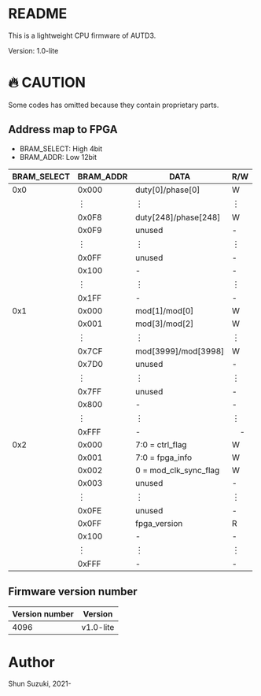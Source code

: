 # README

This is a lightweight CPU firmware of AUTD3.

Version: 1.0-lite

# :fire: CAUTION

Some codes has omitted because they contain proprietary parts.

## Address map to FPGA

* BRAM_SELECT: High 4bit
* BRAM_ADDR: Low 12bit

| BRAM_SELECT | BRAM_ADDR | DATA                             | R/W |
|-------------|-----------|----------------------------------|-----|
| 0x0         | 0x000    | duty[0]/phase[0]                 | W   |
| 　          | ︙      | ︙                              | ︙   |
| 　          | 0x0F8    | duty[248]/phase[248]                 | W   |
| 　          | 0x0F9    | unused                           | -   |
| 　          | ︙      | ︙                              | ︙   |
| 　          | 0x0FF    | unused                           | -   |
| 　          | 0x100    | -                                | -   |
| 　          | ︙      | ︙                              | ︙   |
| 　          | 0x1FF    | -                                 | -   | 　
| 0x1         | 0x000    | mod[1]/mod[0]                    | W   |
| 　          | 0x001    | mod[3]/mod[2]                    | W   |
| 　          | ︙        | ︙                               | ︙  |
| 　          | 0x7CF    | mod[3999]/mod[3998]              | W   |
| 　          | 0x7D0    | unused                           | -  |
| 　          | ︙        | ︙                               | ︙  |
| 　          | 0x7FF    | unused                           | -　  |
| 　          | 0x800    | -                              | -　  |
| 　          | ︙        | ︙                               | ︙　  |
| 　          | 0xFFF    | -                              | 　-  |
| 0x2         | 0x000   | 7:0 = ctrl_flag                    | W   |
| 　          | 0x001   | 7:0 = fpga_info            | W   |
| 　          | 0x002   | 0 = mod_clk_sync_flag               | W   |
| 　          | 0x003   | unused                           | -  |
| 　          | ︙        | ︙                               | ︙  |
| 　          | 0x0FE   | unused                           | -　  |
| 　          | 0x0FF   | fpga_version                    | R   |
| 　          | 0x100   | -                           | -  |
| 　          | ︙        | ︙                               | ︙  |
| 　          | 0xFFF   | -                           | -　  |

## Firmware version number

| Version number | Version |
|----------------|---------|
| 4096           | v1.0-lite    |

# Author

Shun Suzuki, 2021-
